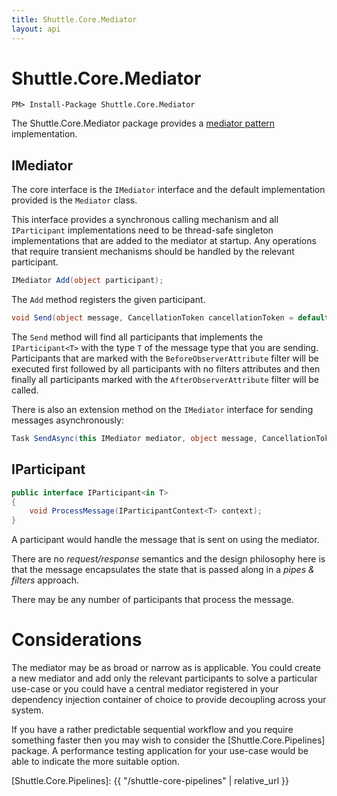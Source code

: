 ```yaml
---
title: Shuttle.Core.Mediator
layout: api 
---
```

# Shuttle.Core.Mediator

```
PM> Install-Package Shuttle.Core.Mediator
```

The Shuttle.Core.Mediator package provides a [mediator pattern](https://en.wikipedia.org/wiki/Mediator_pattern) implementation.

## IMediator

The core interface is the `IMediator` interface and the default implementation provided is the `Mediator` class.

This interface provides a synchronous calling mechanism and all `IParticipant` implementations need to be thread-safe singleton implementations that are added to the mediator at startup.  Any operations that require transient mechanisms should be handled by the relevant participant.

```c#
IMediator Add(object participant);
```

The `Add` method registers the given participant.

```c#
void Send(object message, CancellationToken cancellationToken = default);
```

The `Send` method will find all participants that implements the `IParticipant<T>` with the type `T` of the message type that you are sending.  Participants that are marked with the `BeforeObserverAttribute` filter will be executed first followed by all participants with no filters attributes and then finally all participants marked with the `AfterObserverAttribute` filter will be called.

There is also an extension method on the `IMediator` interface for sending messages asynchronously:

```c#
Task SendAsync(this IMediator mediator, object message, CancellationToken cancellationToken = default)
```

## IParticipant

```c#
public interface IParticipant<in T>
{
    void ProcessMessage(IParticipantContext<T> context);
}
```

A participant would handle the message that is sent on using the mediator.

There are no *request/response* semantics and the design philosophy here is that the message encapsulates the state that is passed along in a *pipes & filters* approach.

There may be any number of participants that process the message. 

# Considerations

The mediator may be as broad or narrow as is applicable.  You could create a new mediator and add only the relevant participants to solve a particular use-case or you could have a central mediator registered in your dependency injection container of choice to provide decoupling across your system.

If you have a rather predictable sequential workflow and you require something faster then you may wish to consider the [Shuttle.Core.Pipelines] package.  A performance testing application for your use-case would be able to indicate the more suitable option.

[Shuttle.Core.Pipelines]: {{ "/shuttle-core-pipelines" | relative_url }}  